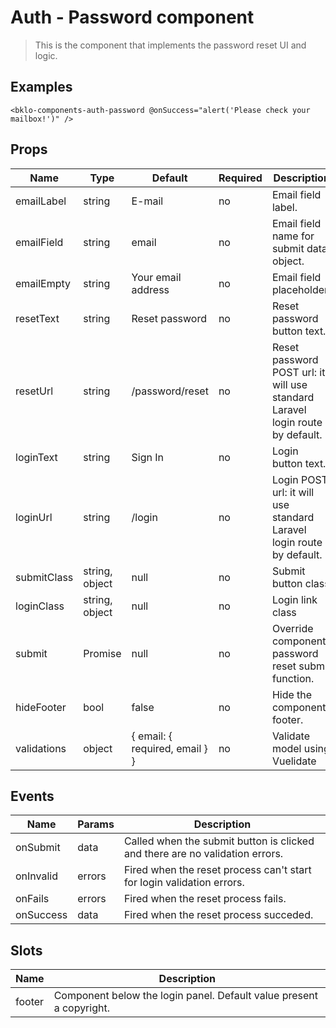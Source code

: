# Auth - Password component

> This is the component that implements the password reset UI and logic. 

## Examples
```vue
<bklo-components-auth-password @onSuccess="alert('Please check your mailbox!')" />
```

## Props
| Name | Type | Default | Required | Description |
|------|------|---------|----------|-------------|
| emailLabel | string | E-mail | no | Email field label. |
| emailField | string | email | no | Email field name for submit data object. |
| emailEmpty | string | Your email address | no | Email field placeholder. |
| resetText | string | Reset password | no | Reset password button text. |
| resetUrl | string | /password/reset | no | Reset password POST url: it will use standard Laravel login route by default. |
| loginText | string | Sign In | no | Login button text. |
| loginUrl | string | /login | no | Login POST url: it will use standard Laravel login route by default. |
| submitClass | string, object | null | no | Submit button class |
| loginClass | string, object | null | no | Login link class |
| submit | Promise | null | no | Override component password reset submit function. |
| hideFooter | bool | false | no | Hide the component footer. |
| validations | object | { email: { required, email } } | no | Validate model using Vuelidate |


## Events
| Name | Params | Description |
|------|--------|-------------|
| onSubmit | data | Called when the submit button is clicked and there are no validation errors. |
| onInvalid | errors | Fired when the reset process can't start for login validation errors. |
| onFails | errors | Fired when the reset process fails. |
| onSuccess | data | Fired when the reset process succeded. |

## Slots
| Name | Description |
|------|-------------|
| footer | Component below the login panel. Default value present a copyright. |

